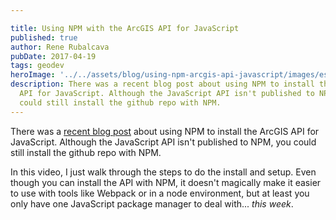 ```yaml
---

title: Using NPM with the ArcGIS API for JavaScript
published: true
author: Rene Rubalcava
pubDate: 2017-04-19
tags: geodev
heroImage: '../../assets/blog/using-npm-arcgis-api-javascript/images/esri-npm-small.png'
description: There was a recent blog post about using NPM to install the ArcGIS
  API for JavaScript. Although the JavaScript API isn't published to NPM, you
  could still install the github repo with NPM.
---
```


There was a
[recent blog post](https://geonet.esri.com/community/developers/web-developers/arcgis-api-for-javascript/blog/2017/04/13/npm-and-arcgis-api-for-javascript-43)
about using NPM to install the ArcGIS API for JavaScript. Although the
JavaScript API isn't published to NPM, you could still install the github repo
with NPM.

In this video, I just walk through the steps to do the install and setup. Even
though you can install the API with NPM, it doesn't magically make it easier to
use with tools like Webpack or in a node environment, but at least you only have
one JavaScript package manager to deal with... _this week_.

<lite-youtube videoid="i0MOsQ8rAjg"></lite-youtube>
